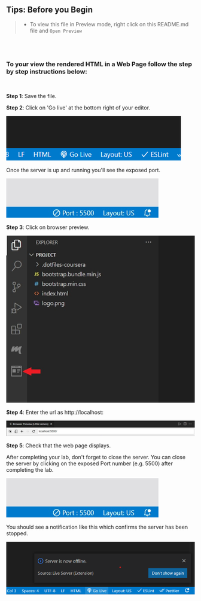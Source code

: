  ## **Tips: Before you Begin**
> - To view this file in Preview mode, right click on this README.md file and `Open Preview`

<br>
<br>

### To your view the rendered HTML in a Web Page follow the step by step instructions below:
<br>

**Step 1**: Save the file.

**Step 2**: Click on 'Go live' at the bottom right of your editor.

![Go live](images/picture1.png)


Once the server is up and running you'll see the exposed port.

![Exposed port](images/picture2.jpeg)

**Step 3**: Click on browser preview.

![browser preview](images/picture3.jpg)


**Step 4**: Enter the url as http://localhost:<exposed port>  

![Enter the URL](images/picture4.jpeg)


**Step 5**: Check that the web page displays.

After completing your lab, don't forget to close the server. You can close the server by clicking on the exposed Port number (e.g. 5500) after completing the lab.

![Exposed port](images/picture2.jpeg)

You should see a notification like this which confirms the server has been stopped.

![Notification](images/picture5.png)


